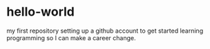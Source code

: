# hello-world
my first repository
setting up a github account to get started learning programming so I can make a career change.
